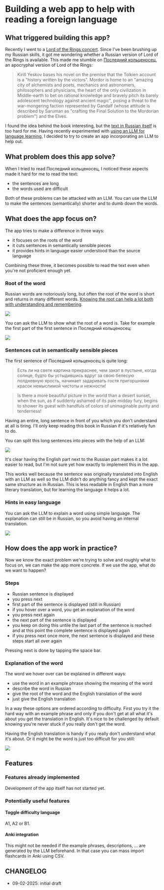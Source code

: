 # Building a web app to help with reading a foreign language

## What triggered building this app?

Recently I went to a [Lord of the Rings concert](https://www.ccbrugge.be/agenda/4483/mystery-ensemble-by-la-chapelle-sauvage/the-music-of-the-lord-of-the-rings). Since I've been brushing up my Russian skills, it got me wondering whether a Russian version of Lord of the Rings is available. This made me stumble on [Последний кольценосец](https://en.wikipedia.org/wiki/The_Last_Ringbearer), an apocryphal version of Lord of the Rings:

> Kirill Yeskov bases his novel on the premise that the Tolkien account is a "history written by the victors". Mordor is home to an "amazing city of alchemists and poets, mechanics and astronomers, philosophers and physicians, the heart of the only civilization in Middle-earth to bet on rational knowledge and bravely pitch its barely adolescent technology against ancient magic", posing a threat to the war-mongering faction represented by Gandalf (whose attitude is described by Saruman as "crafting the Final Solution to the Mordorian problem") and the Elves.

I found the idea behind the book interesting, but the [text in Russian itself](https://fan.lib.ru/e/eskov/last_ringlord.shtml) is too hard for me. Having recently experimented with [using an LLM for language learning](https://mini-computer.tail1ad9dd.ts.net/posts/how-to-use-llms-for-learning-a-language-ru), I decided to try to create an app incorporating an LLM to help out. 

## What problem does this app solve?

When I tried to read Последний кольценосец, I noticed these aspects made it hard for me to read the text:

- the sentences are long
- the words used are difficult

Both of these problems can be attacked with an LLM. You can use the LLM to make the sentences (semantically) shorter and to dumb down the words.

## What does the app focus on?

The app tries to make a difference in three ways:

- it focuses on the roots of the word
- it cuts sentences in semantically sensible pieces
- it provides hints in language easier understood than the source language

Combining these three, it becomes possible to read the text even when you're not proficient enough yet.

### Root of the word

Russian words are notoriously long, but often the root of the word is short and returns in many different words. [Knowing the root can help a lot both with understanding and remembering](http://russian.cornell.edu/grammar/html/gr11_a_a.htm).

![](./verbs-with-root-каз.png)

You can ask the LLM to show what the root of a word is. Take for example the first part of the first sentence in Последний кольценосец:

![](./ask-llm-root-word.png)

### Sentences cut in semantically sensible pieces

The first sentence of Последний кольценосец is quite long:

> Есть ли на свете картина прекраснее, чем закат в пустыне, когда солнце, будто бы устыдившись вдруг за свою белесую полдневную ярость, начинает задаривать гостя пригоршнями красок немыслимой чистоты и нежности!

> Is there a more beautiful picture in the world than a desert sunset, when the sun, as if suddenly ashamed of its pale midday fury, begins to shower its guest with handfuls of colors of unimaginable purity and tenderness!

Having an entire, long sentence in front of you which you don't understand at all is tiring. I'll only keep reading this book in Russian if it's relatively fun to do. 

You can split this long sentences into pieces with the help of an LLM:

![](./ask-llm-split-sentence-in-semantically-sensible-pieces.png)

It's clear having the English part next to the Russian part makes it a lot easier to read, but I'm not sure yet how exactly to implement this in the app.

This works well because the sentence was originally translated into English with an LLM as well so the LLM didn't do anything fancy and kept the exact same structure as in Russian. This is less readable in English than a more literary translation, but for learning the language it helps a lot.

### Hints in easy language

You can ask the LLM to explain a word using simple language. The explanation can still be in Russian, so you avoid having an internal translation.

![](./ask-llm-explain-word-simple-language.png)

## How does the app work in practice?

Now we know the exact problem we're trying to solve and roughly what to focus on, we can make the app more concrete. If we use the app, what do we want to happen?

### Steps

- Russian sentence is displayed
- you press next
- first part of the sentence is displayed (still in Russian)
- if you hover over a word, you get an explanation of the word
- you press next again
- the next part of the sentence is displayed
- you keep on doing this untile the last part of the sentence is reached and at this point the complete sentence is displayed again
- if you press next once more, the next sentence is displayed and these steps start all over again

Pressing next is done by tapping the space bar.

### Explanation of the word

The word we hover over can be explained in different ways:

- use the word in an example phrase showing the meaning of the word
- describe the word in Russian
- give the root of the word and the English translation of the word
- just give the English translation

In a way these options are ordered according to difficulty. First you try it the hard way with an example phrase and only if you don't get at all what it's about you get the translation in English. It's nice to be challenged by default knowing you're never stuck if you really don't get the word.

Having the English translation is handy if you really don't understand what it's about.
Or it might be the word is just too difficult for you still:

![](./word-too-difficult-judged-by-llm.png)


## Features

###  Features already implemented

Development of the app itself has not started yet.

### Potentially useful features

#### Toggle difficulty language

A1, A2 or B1.

#### Anki integration

This might not be needed if the example phrases, descriptions, ... are generated by the LLM beforehand. In that case you can mass import flashcards in Anki using CSV.

## CHANGELOG

- 09-02-2025: initial draft